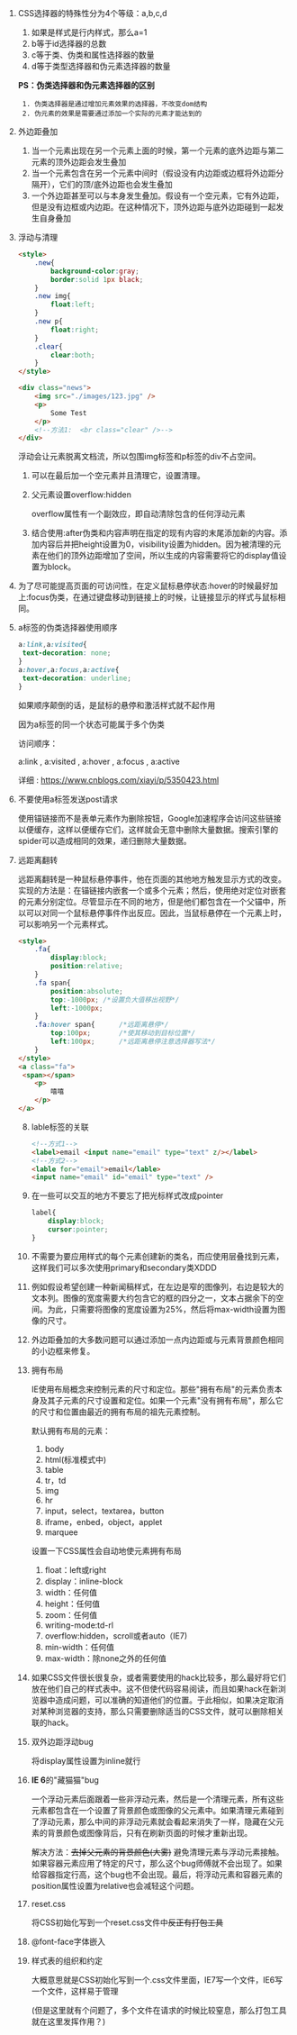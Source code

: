 1. CSS选择器的特殊性分为4个等级：a,b,c,d

   1. 如果是样式是行内样式，那么a=1
   2. b等于id选择器的总数
   3. c等于类、伪类和属性选择器的数量
   4. d等于类型选择器和伪元素选择器的数量

   **PS：伪类选择器和伪元素选择器的区别**

    	1. 伪类选择器是通过增加元素效果的选择器，不改变dom结构
   		2. 伪元素的效果是需要通过添加一个实际的元素才能达到的

2. 外边距叠加

   1. 当一个元素出现在另一个元素上面的时候，第一个元素的底外边距与第二元素的顶外边距会发生叠加
   2. 当一个元素包含在另一个元素中间时（假设没有内边距或边框将外边距分隔开），它们的顶/底外边距也会发生叠加
   3. 一个外边距甚至可以与本身发生叠加。假设有一个空元素，它有外边距，但是没有边框或内边距。在这种情况下，顶外边距与底外边距碰到一起发生自身叠加

3. 浮动与清理

   ```html
   <style>
       .new{
           background-color:gray;
           border:solid 1px black;
       }
       .new img{
           float:left;
       }
       .new p{
           float:right;
       }
       .clear{
           clear:both;
       }
   </style>

   <div class="news">
       <img src="./images/123.jpg" />
       <p>
           Some Test
       </p>
       <!--方法1:  <br class="clear" />-->
   </div>
   ```

   浮动会让元素脱离文档流，所以包围img标签和p标签的div不占空间。

   1. 可以在最后加一个空元素并且清理它，设置清理。

   2. 父元素设置overflow:hidden

      overflow属性有一个副效应，即自动清除包含的任何浮动元素

   3. 结合使用:after伪类和内容声明在指定的现有内容的末尾添加新的内容。添加内容后并把height设置为0，visibility设置为hidden。因为被清理的元素在他们的顶外边距增加了空间，所以生成的内容需要将它的display值设置为block。

4. 为了尽可能提高页面的可访问性，在定义鼠标悬停状态:hover的时候最好加上:focus伪类，在通过键盘移动到链接上的时候，让链接显示的样式与鼠标相同。

5. a标签的伪类选择器使用顺序

   ```css
   a:link,a:visited{
   	text-decoration: none;
   }
   a:hover,a:focus,a:active{
   	text-decoration: underline;
   }
   ```

   如果顺序颠倒的话，是鼠标的悬停和激活样式就不起作用

   因为a标签的同一个状态可能属于多个伪类

   访问顺序：

   a:link , a:visited , a:hover , a:focus , a:active

   详细 : https://www.cnblogs.com/xiayi/p/5350423.html

6. 不要使用a标签发送post请求

   使用锚链接而不是表单元素作为删除按钮，Google加速程序会访问这些链接以便缓存，这样以便缓存它们，这样就会无意中删除大量数据。搜索引擎的spider可以造成相同的效果，递归删除大量数据。

7. 远距离翻转

   远距离翻转是一种鼠标悬停事件，他在页面的其他地方触发显示方式的改变。实现的方法是：在锚链接内嵌套一个或多个元素；然后，使用绝对定位对嵌套的元素分别定位。尽管显示在不同的地方，但是他们都包含在一个父锚中，所以可以对同一个鼠标悬停事件作出反应。因此，当鼠标悬停在一个元素上时，可以影响另一个元素样式。

   ```html
   <style>
       .fa{
           display:block;
           position:relative;
       }
       .fa span{
           position:absolute;
           top:-1000px;	/*设置负大值移出视野*/
           left:-1000px;
       }
       .fa:hover span{		/*远距离悬停*/
           top:100px;		/*使其移动到目标位置*/
           left:100px;		/*远距离悬停注意选择器写法*/
       }
   </style>
   <a class="fa">
   	<span></span>
       <p>
           嘻嘻
       </p>
   </a>
   ```
   8. lable标签的关联

      ```html
      <!--方式1-->
      <label>email <input name="email" type="text" z/></label>
      <!--方式2-->
      <lable for="email">email</lable>
      <input name="email" id="email" type="text" />
      ```

   9. 在一些可以交互的地方不要忘了把光标样式改成pointer

      ```css
      label{
          display:block;
          cursor:pointer;
      }
      ```

   10. 不需要为要应用样式的每个元素创建新的类名，而应使用层叠找到元素，这样我们可以多次使用primary和secondary类XDDD

   11. 例如假设希望创建一种新闻稿样式，在左边是窄的图像列，右边是较大的文本列。图像的宽度需要大约包含它的框的四分之一，文本占据余下的空间。为此，只需要将图像的宽度设置为25%，然后将max-width设置为图像的尺寸。

   12. 外边距叠加的大多数问题可以通过添加一点内边距或与元素背景颜色相同的小边框来修复。

   13. 拥有布局

       IE使用布局概念来控制元素的尺寸和定位。那些"拥有布局"的元素负责本身及其子元素的尺寸设置和定位。如果一个元素"没有拥有布局"，那么它的尺寸和位置由最近的拥有布局的祖先元素控制。

       默认拥有布局的元素：

       1. body
       2. html(标准模式中)
       3. table
       4. tr，td
       5. img
       6. hr
       7. input，select，textarea，button
       8. iframe，enbed，object，applet
       9. marquee

       设置一下CSS属性会自动地使元素拥有布局

       1. float：left或right
       2. display：inline-block
       3. width：任何值
       4. height：任何值
       5. zoom：任何值
       6. writing-mode:td-rl
       7. overflow:hidden，scroll或者auto（IE7)
       8. min-width：任何值
       9. max-width：除none之外的任何值

   14. 如果CSS文件很长很复杂，或者需要使用的hack比较多，那么最好将它们放在他们自己的样式表中。这不但使代码容易阅读，而且如果hack在新浏览器中造成问题，可以准确的知道他们的位置。于此相似，如果决定取消对某种浏览器的支持，那么只需要删除适当的CSS文件，就可以删除相关联的hack。

   15. 双外边距浮动bug

       将display属性设置为inline就行

   16. **IE 6**的"藏猫猫"bug

       一个浮动元素后面跟着一些非浮动元素，然后是一个清理元素，所有这些元素都包含在一个设置了背景颜色或图像的父元素中。如果清理元素碰到了浮动元素，那么中间的非浮动元素就会看起来消失了一样，隐藏在父元素的背景颜色或图像背后，只有在刷新页面的时候才重新出现。

       解决方法：~~去掉父元素的背景颜色(大雾)~~ 避免清理元素与浮动元素接触。如果容器元素应用了特定的尺寸，那么这个bug师傅就不会出现了。如果给容器指定行高，这个bug也不会出现。最后，将浮动元素和容器元素的position属性设置为relative也会减轻这个问题。

   17. reset.css

       将CSS初始化写到一个reset.css文件中~~反正有打包工具~~

   18. @font-face字体嵌入

   19. 样式表的组织和约定

       大概意思就是CSS初始化写到一个.css文件里面，IE7写一个文件，IE6写一个文件，这样易于管理

       (但是这里就有个问题了，多个文件在请求的时候比较窒息，那么打包工具就在这里发挥作用？)
